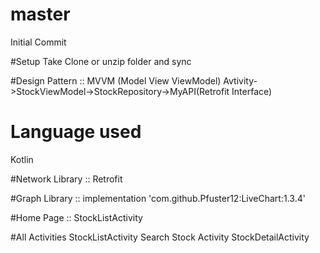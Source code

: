 # master
Initial Commit

#Setup
Take Clone or unzip folder and sync

#Design Pattern :: 
MVVM (Model View ViewModel)
Avtivity->StockViewModel->StockRepository->MyAPI(Retrofit Interface)

# Language used
Kotlin

#Network Library :: Retrofit

#Graph Library :: implementation 'com.github.Pfuster12:LiveChart:1.3.4'


#Home Page :: StockListActivity

#All Activities
StockListActivity
Search Stock Activity
StockDetailActivity
